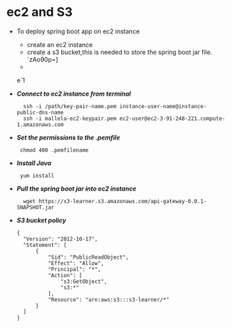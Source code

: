 # ec2 and S3

- To deploy spring boot app on ec2 instance

  - create an ec2 instance
  - create a s3 bucket,this is needed to store the spring boot jar file.
`zAo90p=]
  - 
  e`1
- ***Connect to ec2 instance from terminal***
  ```
    ssh -i /path/key-pair-name.pem instance-user-name@instance-public-dns-name
    ssh -i mallela-ec2-keypair.pem ec2-user@ec2-3-91-248-221.compute-1.amazonaws.com  
  ``` 
- ***Set the permissions to the .pemfile***

  ```
   chmod 400 .pemfilename
  ```
- ***Install Java***
  ```
   yum install 
  ```
- ***Pull the spring boot jar into ec2 instance***

  ```
    wget https://s3-learner.s3.amazonaws.com/api-gateway-0.0.1-SNAPSHOT.jar
  ```  
- ***S3  bucket policy***

  ```
  {
    "Version": "2012-10-17",
    "Statement": [
        {
            "Sid": "PublicReadObject",
            "Effect": "Allow",
            "Principal": "*",
            "Action": [
                "s3:GetObject",
                "s3:*"
            ],
            "Resource": "arn:aws:s3:::s3-learner/*"
        }
    ]
  }
  ```
  






